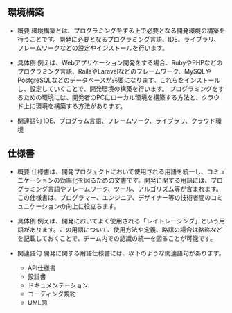 ## 環境構築
- 概要
環境構築とは、プログラミングをする上で必要となる開発環境の構築を行うことです。開発に必要となるプログラミング言語、IDE、ライブラリ、フレームワークなどの設定やインストールを行います。

- 具体例
例えば、Webアプリケーション開発をする場合、RubyやPHPなどのプログラミング言語、RailsやLaravelなどのフレームワーク、MySQLやPostgreSQLなどのデータベースが必要になります。これらをインストールし、設定していくことで、開発環境の構築を行います。
プログラミングをするための環境には、開発者のPCにローカル環境を構築する方法と、クラウド上に環境を構築する方法があります。

- 関連語句
IDE、プログラム言語、フレームワーク、ライブラリ、クラウド環境
## 仕様書
- 概要
仕様書は、開発プロジェクトにおいて使用される用語を統一し、コミュニケーションの効率化を図るための文書です。開発に関する用語には、プログラミング言語やフレームワーク、ツール、アルゴリズム等が含まれます。この仕様書は、プログラマー、エンジニア、デザイナー等の技術者間のコミュニケーションの向上に役立ちます。

- 具体例
例えば、開発においてよく使用される「レイトレーシング」という用語があります。この用語について、使用方法や定義、略語の場合は略称などを記載しておくことで、チーム内での認識の統一を図ることが可能です。

- 関連語句
開発に関する用語仕様書には、以下のような関連語句があります。
  - API仕様書
  - 設計書
  - ドキュメンテーション
  - コーディング規約
  - UML図
